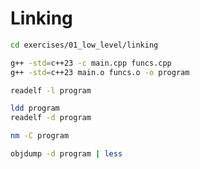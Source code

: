 # Linking

```bash
cd exercises/01_low_level/linking
```

```bash
g++ -std=c++23 -c main.cpp funcs.cpp
g++ -std=c++23 main.o funcs.o -o program
```

```bash
readelf -l program
```


```bash
ldd program
readelf -d program
```

```bash
nm -C program
```

```bash
objdump -d program | less
```
